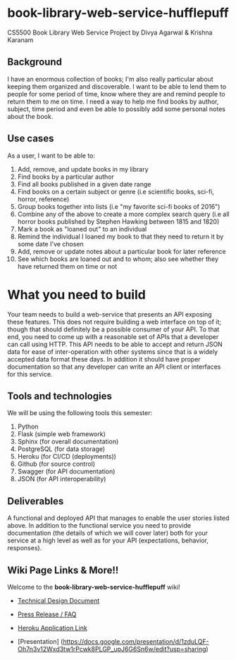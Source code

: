 # book-library-web-service-hufflepuff
CS5500 Book Library Web Service Project by Divya Agarwal & Krishna Karanam

## Background
I have an enormous collection of books; I'm also really particular about keeping them organized and discoverable. I want to be able to lend them to people for some period of time, know where they are and remind people to return them to me on time. I need a way to help me find books by author, subject, time period and even be able to possibly add some personal notes about the book.

## Use cases
As a user, I want to be able to:

1. Add, remove, and update books in my library
2. Find books by a particular author
3. Find all books published in a given date range
4. Find books on a certain subject or genre (i.e scientific books, sci-fi, horror, reference)
5. Group books together into lists (i.e "my favorite sci-fi books of 2016")
6. Combine any of the above to create a more complex search query (i.e all horror books published by Stephen Hawking between 1815 and 1820)
7. Mark a book as "loaned out" to an individual
8. Remind the individual I loaned my book to that they need to return it by some date I've chosen
9. Add, remove or update notes about a particular book for later reference
10. See which books are loaned out and to whom; also see whether they have returned them on time or not

# What you need to build
Your team needs to build a web-service that presents an API exposing these features. This does not require building a web interface on top of it; though that should definitely be a possible consumer of your API. To that end, you need to come up with a reasonable set of APIs that a developer can call using HTTP. This API needs to be able to accept and return JSON data for ease of inter-operation with other systems since that is a widely accepted data format these days. In addition it should have proper documentation so that any developer can write an API client or interfaces for this service.

## Tools and technologies
We will be using the following tools this semester:
1. Python
2. Flask (simple web framework)
3. Sphinx (for overall documentation)
4. PostgreSQL (for data storage)
5. Heroku (for CI/CD (deployments))
6. Github (for source control)
7. Swagger (for API documentation)
8. JSON (for API interoperability)

## Deliverables
 A functional and deployed API that manages to enable the user stories listed above. 
 In addition to the functional service you need to provide documentation (the details of which we will cover later) both for your service at a high level as well as for your API (expectations, behavior, responses).
 
 ## Wiki Page Links & More!!
 Welcome to the **book-library-web-service-hufflepuff** wiki!

* [Technical Design Document](https://github.com/neu-seattle-cs5500-fall18/book-library-web-service-hufflepuff/wiki/Technical-Design-Document "Title")

* [Press Release / FAQ](https://github.com/neu-seattle-cs5500-fall18/book-library-web-service-hufflepuff/wiki/Press-Release---FAQ "Title2")

* [Heroku Application Link](https://hufflepuffbookstore.herokuapp.com/ "Title3")

* [Presentation] (https://docs.google.com/presentation/d/1zduLQF-Oh7n3v12Wxd3tw1rPcwk8PLGP_upJ6G6Sn6w/edit?usp=sharing)


